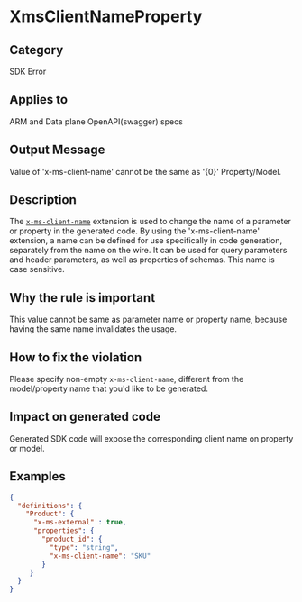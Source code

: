 # XmsClientNameProperty

## Category

SDK Error

## Applies to

ARM and Data plane OpenAPI(swagger) specs

## Output Message

Value of 'x-ms-client-name' cannot be the same as '{0}' Property/Model.

## Description

The [`x-ms-client-name`](https://github.com/Azure/autorest/tree/main/docs/extensions#x-ms-client-name) extension is used to change the name of a parameter or property in the generated code. By using the 'x-ms-client-name' extension, a name can be defined for use specifically in code generation, separately from the name on the wire. It can be used for query parameters and header parameters, as well as properties of schemas. This name is case sensitive.

## Why the rule is important

This value cannot be same as parameter name or property name, because having the same name invalidates the usage.

## How to fix the violation

Please specify non-empty `x-ms-client-name`, different from the model/property name that you'd like to be generated.

## Impact on generated code

Generated SDK code will expose the corresponding client name on property or model.

## Examples

```json
{
  "definitions": {
    "Product": {
      "x-ms-external" : true,
      "properties": {
        "product_id": {
          "type": "string",
          "x-ms-client-name": "SKU"
        }
     }
  }
}
```
